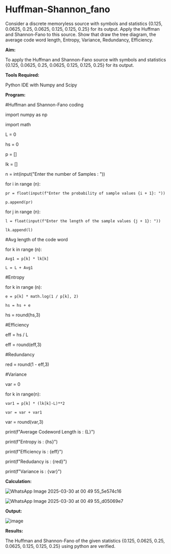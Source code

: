 # Huffman-Shannon_fano
Consider a discrete memoryless source with symbols and statistics {0.125, 0.0625, 0.25, 0.0625, 0.125, 0.125, 0.25} for its output. 
Apply the Huffman and Shannon-Fano to this source. 
Show that draw the tree diagram, the average code word length, Entropy, Variance, Redundancy, Efficiency.

**Aim:**

To apply the Huffman and Shannon-Fano source with symbols and statistics {0.125, 0.0625, 0.25, 0.0625, 0.125, 0.125, 0.25} for its output.

**Tools Required:**

Python IDE with Numpy and Scipy

**Program:**

#Huffman and Shannon-Fano coding

import numpy as np

import math 

L  = 0

hs = 0

p = []

lk = []

n = int(input("Enter the number of Samples : "))

for i in range (n): 

    pr = float(input(f"Enter the probability of sample values {i + 1}: "))  
    
    p.append(pr)

for j in range (n): 

    l = float(input(f"Enter the length of the sample values {j + 1}: "))  
    
    lk.append(l)

#Avg length of the code word

for k in range (n):

    Avg1 = p[k] * lk[k]
    
    L = L + Avg1

#Entropy

for k in range (n):

    e = p[k] * math.log(1 / p[k], 2)
    
    hs = hs + e

hs = round(hs,3)

#Efficiency

eff =  hs / L

eff = round(eff,3)

#Redundancy 

red =  round(1 - eff,3) 

#Variance

var = 0

for k in range(n):

    var1 = p[k] * (lk[k]-L)**2
    
    var = var + var1

var = round(var,3)

print(f"Average Codeword Length is : {L}")

print(f"Entropy is : {hs}")

print(f"Efficiency is : {eff}")

print(f"Redudancy is : {red}")

print(f"Variance is : {var}")

**Calculation:**

![WhatsApp Image 2025-03-30 at 00 49 55_5e574c16](https://github.com/user-attachments/assets/96e3cd91-cbb6-40e5-83e5-bb381b10cfac)


![WhatsApp Image 2025-03-30 at 00 49 55_d05069e7](https://github.com/user-attachments/assets/056d0cc6-161a-40f9-a299-08e905bb428f)


**Output:**

![image](https://github.com/user-attachments/assets/c44ed689-3d3c-4035-b3d8-6cacc5ae64af)


**Results:**

The Huffman and Shannon-Fano of the given statistics {0.125, 0.0625, 0.25, 0.0625, 0.125, 0.125, 0.25} using python are verified.
